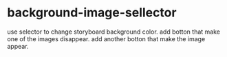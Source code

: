 # background-image-sellector
use selector to change storyboard background color. 
add botton that make one of the images disappear.
add another botton that make the image appear.
